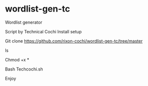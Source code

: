 # wordlist-gen-tc
Wordlist generator

Script by Technical Cochi
Install setup

Git clone https://github.com/rixon-cochi/wordlist-gen-tc/tree/master

ls

Chmod +x *

Bash Techcochi.sh

Enjoy
